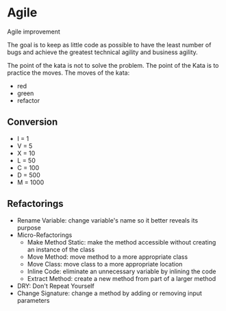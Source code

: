 # Agile
Agile improvement

The goal is to keep as little code as possible to have the least number of bugs and achieve the greatest technical agility and business agility.

The point of the kata is not to solve the problem. The point of the Kata is to practice the moves.
The moves of the kata:
 - red
 - green
 - refactor

## Conversion

- I = 1
- V = 5
- X = 10
- L = 50
- C = 100
- D = 500
- M = 1000

## Refactorings

- Rename Variable: change variable's name so it better reveals its purpose
- Micro-Refactorings
  - Make Method Static: make the method accessible without creating an instance of the class
  - Move Method: move method to a more appropriate class
  - Move Class: move class to a more appropriate location
  - Inline Code: eliminate an unnecessary variable by inlining the code
  - Extract Method: create a new method from part of a larger method
- DRY: Don't Repeat Yourself
- Change Signature: change a method by adding or removing input parameters
